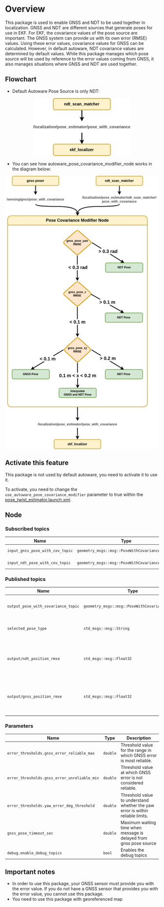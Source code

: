 # Overview

This package is used to enable GNSS and NDT to be used together in localization.
GNSS and NDT are different sources that generate poses for use in EKF. For EKF,
the covariance values of the pose source are important. The GNSS system can provide
us with its own error (RMSE) values. Using these error values, covariance values for
GNSS can be calculated. However, in default autoware, NDT covariance values are determined
by default values. While this package manages which pose source will be used by reference
to the error values coming from GNSS, it also manages situations where GNSS and NDT are used together.

## Flowchart

- Default Autoware Pose Source is only NDT:

<p align="center">
<img src="./media/new_proposal-original.drawio.png" width="320">
</p>

- You can see how autoware_pose_covariance_modifier_node works in the diagram below:

<p align="center">
<img src="./media/new_proposal-proposal-extended-proposal.drawio.png" width="620">
</p>

## Activate this feature

This package is not used by default autoware, you need to activate it to use it.

To activate, you need to change the `use_autoware_pose_covariance_modifier` parameter to true within
the [pose_twist_estimator.launch.xml](https://github.com/meliketanrikulu/autoware.universe/blob/0c14cc97d563c77262f74e306916a9cd26992e73/launch/tier4_localization_launch/launch/pose_twist_estimator/pose_twist_estimator.launch.xml#L3).

## Node

### Subscribed topics

| Name                             | Type                                            | Description            |
| -------------------------------- | ----------------------------------------------- | ---------------------- |
| `input_gnss_pose_with_cov_topic` | `geometry_msgs::msg::PoseWithCovarianceStamped` | Input GNSS pose topic. |
| `input_ndt_pose_with_cov_topic`  | `geometry_msgs::msg::PoseWithCovarianceStamped` | Input NDT pose topic.  |

### Published topics

| Name                                | Type                                            | Description                                                                                             |
| ----------------------------------- | ----------------------------------------------- | ------------------------------------------------------------------------------------------------------- |
| `output_pose_with_covariance_topic` | `geometry_msgs::msg::PoseWithCovarianceStamped` | Output pose topic. It will be sent as input to ekf_localizer package.                                   |
| `selected_pose_type`                | `std_msgs::msg::String`                         | Declares which pose sources are used in the output of this package                                      |
| `output/ndt_position_rmse`          | `std_msgs::msg::Float32`                        | Output pose ndt average rmse in position xy. It is published only when the enable_debug_topics is true. |
| `output/gnss_position_rmse`         | `std_msgs::msg::Float32`                        | Output pose gnss average rmse in position xy.It is published only when the enable_debug_topics is true. |

### Parameters

| Name                                         | Type     | Description                                                                    |
| -------------------------------------------- | -------- | ------------------------------------------------------------------------------ |
| `error_thresholds.gnss_error_reliable_max`   | `double` | Threshold value for the range in which GNSS error is most reliable.            |
| `error_thresholds.gnss_error_unreliable_min` | `double` | Threshold value at which GNSS error is not considered reliable.                |
| `error_thresholds.yaw_error_deg_threshold`   | `double` | Threshold value to understand whether the yaw error is within reliable limits. |
| `gnss_pose_timeout_sec`                      | `double` | Maximum waiting time when message is delayed from gnss pose source             |
| `debug.enable_debug_topics`                  | `bool`   | Enables the debug topics                                                       |

## Important notes

- In order to use this package, your GNSS sensor must provide you with the error value. If you do not have a GNSS sensor
  that provides you with the error value, you cannot use this package.
- You need to use this package with georeferenced map
